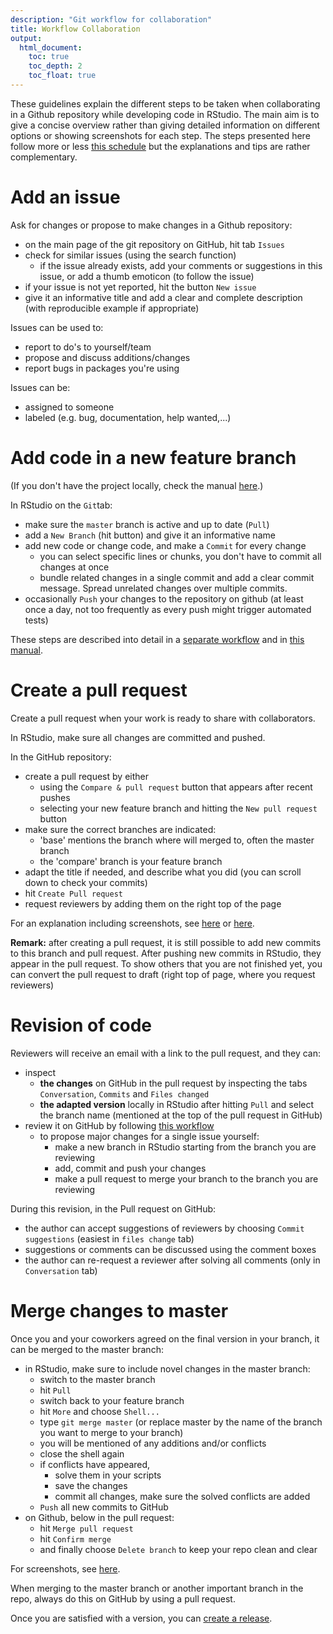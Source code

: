 ```yaml
---
description: "Git workflow for collaboration"
title: Workflow Collaboration
output:
  html_document:
    toc: true
    toc_depth: 2
    toc_float: true
---
```


These guidelines explain the different steps to be taken when collaborating
in a Github repository while developing code in RStudio. The main aim is to
give a concise overview rather than giving detailed information on different
options or showing screenshots for each step. The steps presented here follow
more or less [this schedule](https://guides.github.com/introduction/flow/) but
the explanations and tips are rather complementary.

# Add an issue

Ask for changes or propose to make changes in a Github repository:

- on the main page of the git repository on GitHub, hit tab `Issues`
- check for similar issues (using the search function)
    - if the issue already exists, add your comments or suggestions in this issue, or add a thumb emoticon (to follow the issue)
- if your issue is not yet reported, hit the button `New issue`
- give it an informative title and add a clear and complete description (with reproducible example if appropriate)

Issues can be used to:

- report to do's to yourself/team
- propose and discuss additions/changes
- report bugs in packages you're using

Issues can be:

- assigned to someone
- labeled (e.g. bug, documentation, help wanted,...)

# Add code in a new feature branch

(If you don't have the project locally, check the manual [here](https://inbo.github.io/git-course/course_rstudio.html#23_clone_a_repo_to_work_locally).)

In RStudio on the `Git`tab:

- make sure the `master` branch is active and up to date (`Pull`)
- add a `New Branch` (hit button) and give it an informative name
- add new code or change code, and make a `Commit` for every change
    - you can select specific lines or chunks, you don't have to commit all changes at once
    - bundle related changes in a single commit and add a clear commit message. Spread unrelated changes over multiple commits.
- occasionally `Push` your changes to the repository on github (at least once a day, not too frequently as every push might trigger automated tests)

These steps are described into detail in a [separate workflow](https://inbo.github.io/git-course/workflow_rstudio.html) and in [this manual](https://inbo.github.io/git-course/course_rstudio.html#28_create_logical_commits).

# Create a pull request

Create a pull request when your work is ready to share with collaborators.

In RStudio, make sure all changes are committed and pushed.

In the GitHub repository:

- create a pull request by either
    - using the `Compare & pull request` button that appears after recent pushes
    - selecting your new feature branch and hitting the `New pull request` button
- make sure the correct branches are indicated:
    - 'base' mentions the branch where will merged to, often the master branch
    - the 'compare' branch is your feature branch
- adapt the title if needed, and describe what you did (you can scroll down to check your commits)
- hit `Create Pull request`
- request reviewers by adding them on the right top of the page

For an explanation including screenshots, see [here](https://inbo.github.io/git-course/course_rstudio.html#214_pull_requests) or [here](https://inbo.github.io/git-course/workflow_rstudio.html#edits_on_branch_are_ready).

__Remark:__ after creating a pull request, it is still possible to add new
commits to this branch and pull request.
After pushing new commits in RStudio, they appear in the pull request.
To show others that you are not finished yet, you can convert the pull request
to draft (right top of page, where you request reviewers)

# Revision of code

Reviewers will receive an email with a link to the pull request, and they can:

- inspect
    - __the changes__ on GitHub in the pull request by inspecting the tabs `Conversation`, `Commits` and `Files changed`
    - __the adapted version__ locally in RStudio after hitting `Pull` and select the branch name (mentioned at the top of the pull request in GitHub)
- review it on GitHub by following [this workflow](https://docs.github.com/en/github/collaborating-with-issues-and-pull-requests/reviewing-proposed-changes-in-a-pull-request#starting-a-review)
    - to propose major changes for a single issue yourself:
        - make a new branch in RStudio starting from the branch you are reviewing
        - add, commit and push your changes
        - make a pull request to merge your branch to the branch you are reviewing

During this revision, in the Pull request on GitHub:

- the author can accept suggestions of reviewers by choosing `Commit suggestions` (easiest in `files change` tab)
- suggestions or comments can be discussed using the comment boxes
- the author can re-request a reviewer after solving all comments (only in `Conversation` tab)

# Merge changes to master

Once you and your coworkers agreed on the final version in your branch, it can
be merged to the master branch:

- in RStudio, make sure to include novel changes in the master branch:
    - switch to the master branch
    - hit `Pull`
    - switch back to your feature branch
    - hit `More` and choose `Shell...`
    - type `git merge master` (or replace master by the name of the branch you want to merge to your branch)
    - you will be mentioned of any additions and/or conflicts
    - close the shell again
    - if conflicts have appeared,
        - solve them in your scripts
        - save the changes
        - commit all changes, make sure the solved conflicts are added
    - `Push` all new commits to GitHub
- on Github, below in the pull request:
    - hit `Merge pull request`
    - hit `Confirm merge`
    - and finally choose `Delete branch` to keep your repo clean and clear

For screenshots, see [here](https://inbo.github.io/git-course/workflow_rstudio.html#step_5:_code_review).

<div class="alert alert-danger">
When merging to the master branch or another important branch in the repo,
always do this on GitHub by using a pull request.
</div>

Once you are satisfied with a version, you can [create a release](https://docs.github.com/en/github/administering-a-repository/managing-releases-in-a-repository).
